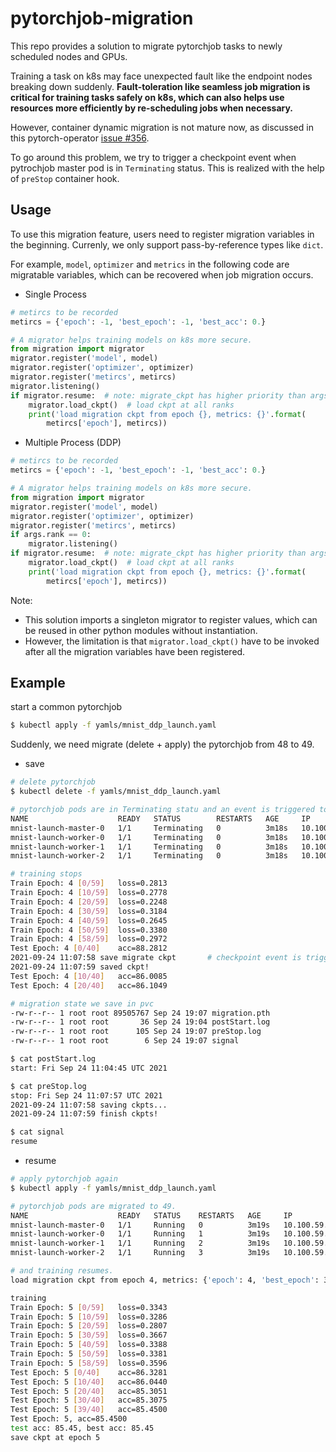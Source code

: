 # pytorchjob-migration

This repo provides a solution to migrate pytorchjob tasks to newly scheduled nodes and GPUs.



Training a task on k8s may face unexpected fault like the endpoint nodes breaking down suddenly. **Fault-toleration like seamless job migration is critical for training tasks safely on k8s, which can also helps use resources more efficiently by re-scheduling jobs when necessary.**

However, container dynamic migration is not mature now, as discussed in this pytorch-operator [issue #356](https://github.com/kubeflow/pytorch-operator/issues/356). 

To go around this problem, we try to trigger a checkpoint event when pytrochjob master pod is in `Terminating`  status. This is realized with the help of `preStop` container hook.



## Usage

To use this migration feature, users need to register migration variables in the beginning. Currenly, we only support pass-by-reference types like `dict`.

For example, `model`, `optimizer` and `metrics` in the following code are migratable variables, which can be recovered when job migration occurs.

- Single Process

```python
# metircs to be recorded
metircs = {'epoch': -1, 'best_epoch': -1, 'best_acc': 0.}

# A migrator helps training models on k8s more secure.
from migration import migrator
migrator.register('model', model)
migrator.register('optimizer', optimizer)
migrator.register('metircs', metircs)
migrator.listening()
if migrator.resume:  # note: migrate_ckpt has higher priority than args.ckpt
    migrator.load_ckpt()  # load ckpt at all ranks
    print('load migration ckpt from epoch {}, metrics: {}'.format(
        metircs['epoch'], metircs))
```

- Multiple Process (DDP)

```python
# metircs to be recorded
metircs = {'epoch': -1, 'best_epoch': -1, 'best_acc': 0.}

# A migrator helps training models on k8s more secure.
from migration import migrator
migrator.register('model', model)
migrator.register('optimizer', optimizer)
migrator.register('metircs', metircs)
if args.rank == 0:
    migrator.listening()
if migrator.resume:  # note: migrate_ckpt has higher priority than args.ckpt
    migrator.load_ckpt()  # load ckpt at all ranks
    print('load migration ckpt from epoch {}, metrics: {}'.format(
        metircs['epoch'], metircs))
```

Note:

- This solution imports a singleton migrator to register values, which can be reused in other python modules without instantiation.
- However, the limitation is that `migrator.load_ckpt()` have to be invoked after all the migration variables have been registered.


## Example

start a common pytorchjob

```sh
$ kubectl apply -f yamls/mnist_ddp_launch.yaml
```

Suddenly, we need migrate (delete + apply) the pytorchjob from 48 to 49.

- save

```sh
# delete pytorchjob
$ kubectl delete -f yamls/mnist_ddp_launch.yaml

# pytorchjob pods are in Terminating statu and an event is triggered to save checkpoint in pvc.
NAME                    READY   STATUS        RESTARTS   AGE     IP              NODE             
mnist-launch-master-0   1/1     Terminating   0          3m18s   10.100.59.175   gpu-10-252-192-48
mnist-launch-worker-0   1/1     Terminating   0          3m18s   10.100.59.131   gpu-10-252-192-48
mnist-launch-worker-1   1/1     Terminating   0          3m18s   10.100.59.136   gpu-10-252-192-48
mnist-launch-worker-2   1/1     Terminating   0          3m18s   10.100.59.132   gpu-10-252-192-48

# training stops
Train Epoch: 4 [0/59]   loss=0.2813
Train Epoch: 4 [10/59]  loss=0.2778
Train Epoch: 4 [20/59]  loss=0.2248
Train Epoch: 4 [30/59]  loss=0.3184
Train Epoch: 4 [40/59]  loss=0.2645
Train Epoch: 4 [50/59]  loss=0.3380
Train Epoch: 4 [58/59]  loss=0.2972
Test Epoch: 4 [0/40]    acc=88.2812
2021-09-24 11:07:58 save migrate ckpt		# checkpoint event is triggered
2021-09-24 11:07:59 saved ckpt!
Test Epoch: 4 [10/40]   acc=86.0085
Test Epoch: 4 [20/40]   acc=86.1049

# migration state we save in pvc
-rw-r--r-- 1 root root 89505767 Sep 24 19:07 migration.pth
-rw-r--r-- 1 root root       36 Sep 24 19:04 postStart.log
-rw-r--r-- 1 root root      105 Sep 24 19:07 preStop.log
-rw-r--r-- 1 root root        6 Sep 24 19:07 signal

$ cat postStart.log
start: Fri Sep 24 11:04:45 UTC 2021

$ cat preStop.log
stop: Fri Sep 24 11:07:57 UTC 2021
2021-09-24 11:07:58 saving ckpts...
2021-09-24 11:07:59 finish ckpts!

$ cat signal
resume
```

- resume

```sh
# apply pytorchjob again
$ kubectl apply -f yamls/mnist_ddp_launch.yaml

# pytorchjob pods are migrated to 49.
NAME                    READY   STATUS    RESTARTS   AGE     IP              NODE             
mnist-launch-master-0   1/1     Running   0          3m19s   10.100.59.5     gpu-10-252-192-49
mnist-launch-worker-0   1/1     Running   1          3m19s   10.100.59.12    gpu-10-252-192-49
mnist-launch-worker-1   1/1     Running   2          3m19s   10.100.59.63    gpu-10-252-192-49
mnist-launch-worker-2   1/1     Running   3          3m19s   10.100.59.24    gpu-10-252-192-49

# and training resumes.
load migration ckpt from epoch 4, metrics: {'epoch': 4, 'best_epoch': 3, 'best_acc': 85.56}

training
Train Epoch: 5 [0/59]   loss=0.3343
Train Epoch: 5 [10/59]  loss=0.3286
Train Epoch: 5 [20/59]  loss=0.2807
Train Epoch: 5 [30/59]  loss=0.3667
Train Epoch: 5 [40/59]  loss=0.3388
Train Epoch: 5 [50/59]  loss=0.3381
Train Epoch: 5 [58/59]  loss=0.3596
Test Epoch: 5 [0/40]    acc=86.3281
Test Epoch: 5 [10/40]   acc=86.0440
Test Epoch: 5 [20/40]   acc=85.3051
Test Epoch: 5 [30/40]   acc=85.3075
Test Epoch: 5 [39/40]   acc=85.4500
Test Epoch: 5, acc=85.4500
test acc: 85.45, best acc: 85.45
save ckpt at epoch 5
```
